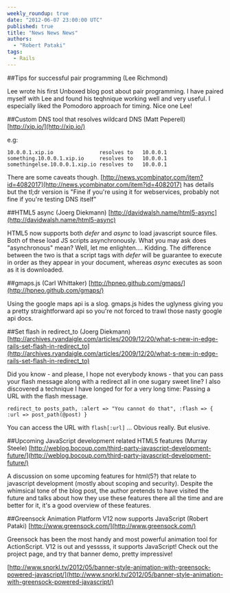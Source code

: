```yaml
---
weekly_roundup: true
date: "2012-06-07 23:00:00 UTC"
published: true
title: "News News News"
authors:
  - "Robert Pataki"
tags:
  - Rails
---
```


##Tips for successful pair programming (Lee Richmond)

Lee wrote his first Unboxed blog post about pair programming. I have paired myself with Lee and found his teqhnique working well and very useful. I especially liked the Pomodoro approach for timing. Nice one Lee!


##Custom DNS tool that resolves wildcard DNS (Matt Peperell)
[http://xip.io/](http://xip.io/)

e.g:

    10.0.0.1.xip.io               resolves to   10.0.0.1
    something.10.0.0.1.xip.io     resolves to   10.0.0.1
    somethingelse.10.0.0.1.xip.io resolves to   10.0.0.1

There are some caveats though. [http://news.ycombinator.com/item?id=4082017](http://news.ycombinator.com/item?id=4082017) has details but the tl;dr version is "Fine if you're using it for webservices, probably not fine if you're testing DNS itself"


##HTML5 async (Joerg Diekmann)
[http://davidwalsh.name/html5-async](http://davidwalsh.name/html5-async)

HTML5 now supports both *defer* and *async* to load javascript source files. Both of these load JS scripts asynchronously. What you may ask does "asynchronous" mean? Well, let me enlighten…. Kidding. The difference between the two is that a script tags with *defer* will be guarantee to execute in order as they appear in your document, whereas *async* executes as soon as it is downloaded.


##gmaps.js (Carl Whittaker)
[http://hpneo.github.com/gmaps/](http://hpneo.github.com/gmaps/)

Using the google maps api is a slog. gmaps.js hides the uglyness giving you a pretty straightforward api so you're not forced to trawl those nasty google api docs.


##Set flash in redirect_to (Joerg Diekmann)
[http://archives.ryandaigle.com/articles/2009/12/20/what-s-new-in-edge-rails-set-flash-in-redirect_to](http://archives.ryandaigle.com/articles/2009/12/20/what-s-new-in-edge-rails-set-flash-in-redirect_to)

Did you know - and please, I hope not everybody knows - that you can pass your flash message along with a redirect all in one sugary sweet line?
I also discovered a technique I have longed for for a very long time: Passing a URL with the flash message.

    redirect_to posts_path, :alert => "You cannot do that", :flash => { :url => post_path(@post) }

You can access the URL with `flash[:url]` … Obvious really. But elusive.


##Upcoming JavaScript development related HTML5 features (Murray Steele)
[http://weblog.bocoup.com/third-party-javascript-development-future/](http://weblog.bocoup.com/third-party-javascript-development-future/)

A discussion on some upcoming features for html(5?) that relate to javascript development (mostly about scoping and security).  Despite the whimsical tone of the blog post, the author pretends to have visited the future and talks about how they use these features there all the time and are better for it, it's a good overview of these features.


##Greensock Animation Platform V12 now supports JavaScript (Robert Pataki)
[http://www.greensock.com/](http://www.greensock.com/)

Greensock has been the most handy and most powerful animation tool for ActionScript. V12 is out and yesssss, it supports JavaScript! Check out the project page, and try that banner demo, pretty impressive!

[http://www.snorkl.tv/2012/05/banner-style-animation-with-greensock-powered-javascript/](http://www.snorkl.tv/2012/05/banner-style-animation-with-greensock-powered-javascript/)
